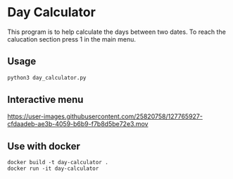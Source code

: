 # Day Calculator

This program is to help calculate the days between two dates.
To reach the calucation section press 1 in the main menu.


## Usage

```python
python3 day_calculator.py
```

## Interactive menu

https://user-images.githubusercontent.com/25820758/127765927-cfdaadeb-ae3b-4059-b6b9-f7b8d5be72e3.mov



## Use with docker
```docker 
docker build -t day-calculator .
docker run -it day-calculator
```
